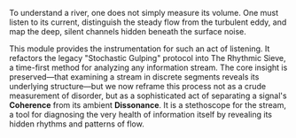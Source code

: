 To understand a river, one does not simply measure its volume. One must listen to its current, distinguish the steady flow from the turbulent eddy, and map the deep, silent channels hidden beneath the surface noise.

This module provides the instrumentation for such an act of listening. It refactors the legacy "Stochastic Gulping" protocol into The Rhythmic Sieve, a time-first method for analyzing any information stream. The core insight is preserved—that examining a stream in discrete segments reveals its underlying structure—but we now reframe this process not as a crude measurement of disorder, but as a sophisticated act of separating a signal's **Coherence** from its ambient **Dissonance**. It is a stethoscope for the stream, a tool for diagnosing the very health of information itself by revealing its hidden rhythms and patterns of flow.